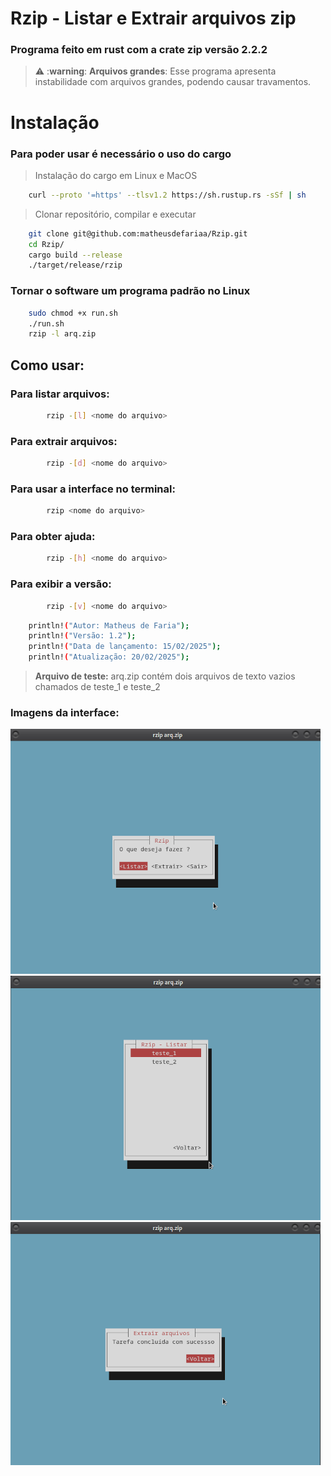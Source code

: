 # Rzip - Listar e Extrair arquivos zip

### Programa feito em rust com a crate zip versão 2.2.2

> ⚠️ :**warning**: **Arquivos grandes**: Esse programa apresenta instabilidade com arquivos grandes, podendo causar travamentos.


# Instalação

### Para poder usar é necessário o uso do cargo
> Instalação do cargo em Linux e MacOS

```bash 
    curl --proto '=https' --tlsv1.2 https://sh.rustup.rs -sSf | sh

```

> Clonar repositório, compilar e executar
```bash 
    git clone git@github.com:matheusdefariaa/Rzip.git
    cd Rzip/
    cargo build --release
    ./target/release/rzip
```

### Tornar o software um programa padrão no Linux

```bash
	sudo chmod +x run.sh
	./run.sh
	rzip -l arq.zip
```

## Como usar:

### Para listar arquivos: 
```bash
        rzip -[l] <nome do arquivo>
```
### Para extrair arquivos: 
```bash
        rzip -[d] <nome do arquivo>
```

### Para usar a interface no terminal: 
```bash
        rzip <nome do arquivo>
```

### Para obter ajuda: 
```bash
        rzip -[h] <nome do arquivo>
```

### Para exibir a versão: 
```bash
        rzip -[v] <nome do arquivo>
```

```bash
    println!("Autor: Matheus de Faria");
    println!("Versão: 1.2");
    println!("Data de lançamento: 15/02/2025");
    println!("Atualização: 20/02/2025");
```

>**Arquivo de teste:** arq.zip contém dois arquivos de texto vazios chamados de teste_1 e teste_2

### Imagens da interface:

<img src="assets/img/menu.png">
<img src="assets/img/listar.png">
<img src="assets/img/extrair.png">